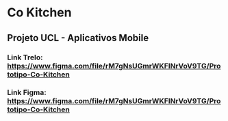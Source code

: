 # Co Kitchen


## Projeto UCL - Aplicativos Mobile

### Link Trelo: https://www.figma.com/file/rM7gNsUGmrWKFlNrVoV9TG/Prototipo-Co-Kitchen

### Link Figma: https://www.figma.com/file/rM7gNsUGmrWKFlNrVoV9TG/Prototipo-Co-Kitchen

